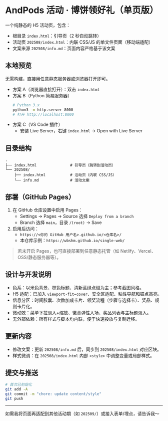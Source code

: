 # AndPods 活动 · 博饼领好礼（单页版）

一个纯静态的 H5 活动页，包含：

- 根目录 `index.html`：引导页（2 秒自动跳转）
- 活动页 `202508/index.html`：内联 CSS/JS 的单文件页面（移动端适配）
- 文案来源 `202508/info.md`：页面内容严格基于该文案

## 本地预览

无需构建，直接用任意静态服务器或浏览器打开即可。

- 方案 A（浏览器直接打开）：双击 `index.html`
- 方案 B（Python 简易服务器）
  ```bash
  # Python 3.x
  python3 -m http.server 8000
  # 打开 http://localhost:8000
  ```
- 方案 C（VS Code 插件）
  - 安装 Live Server，右键 `index.html` → Open with Live Server

## 目录结构

```
.
├── index.html               # 引导页（跳转到活动页）
└── 202508/
    ├── index.html           # 活动页（内联 CSS/JS）
    └── info.md              # 活动文案
```

## 部署（GitHub Pages）

1. 在 GitHub 仓库设置中启用 Pages：
   - Settings → Pages → Source 选择 `Deploy from a branch`
   - Branch 选择 `main`，目录 `/(root)` → Save
2. 启用后访问：
   - `https://<你的 GitHub 用户名>.github.io/<仓库名>/`
   - 本仓库示例：`https://wbshm.github.io/single-web/`

> 若未开启 Pages，也可直接部署到任意静态托管（如 Netlify、Vercel、OSS/静态服务器等）。

## 设计与开发说明

- 色系：以米色背景、棕色标题、清新蓝绿点缀为主；参考截图风格。
- H5 适配：已加入 `viewport-fit=cover`、安全区适配、粘性导航和锚点高亮。
- 信息分区：时间胶囊、次数加成卡片、领奖流程（步骤与选择卡）、奖品、规则卡片化。
- 微动效：菜单下拉淡入+缩放、徽章弹性入场、奖品列表与主标题淡入。
- 无外部依赖：所有样式与脚本均内联，便于快速投放与复制迁移。

## 更新内容

- 修改文案：更新 `202508/info.md` 后，同步到 `202508/index.html` 对应区块。
- 样式微调：在 `202508/index.html` 内部 `<style>` 中调整变量或局部样式。

## 提交与推送

```bash
# 首次已初始化
git add -A
git commit -m "chore: update content/style"
git push
```

---
如需我将页面再适配到其他活动期（如 `202509/`）或接入表单/埋点，请告诉我～

